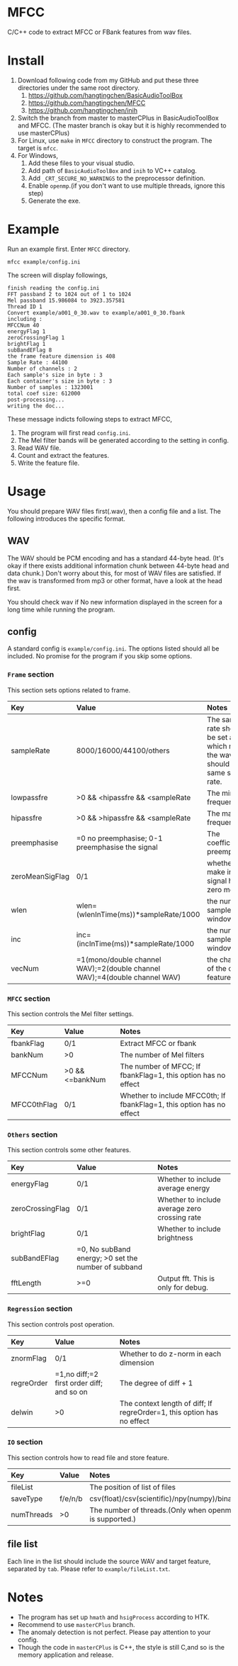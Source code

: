 # MFCC

C/C++ code to extract MFCC or FBank features from wav files.

# Install

1. Download following code from my GitHub and put these three directories under the same root directory.
    1. https://github.com/hangtingchen/BasicAudioToolBox
    2. https://github.com/hangtingchen/MFCC
    3. https://github.com/hangtingchen/inih
2. Switch the branch from master to masterCPlus in BasicAudioToolBox and MFCC. (The master branch is okay but it is highly recommended to use masterCPlus)
3. For Linux, use `make` in `MFCC` directory to construct the program. The target is `mfcc`.
4. For Windows, 
    1. Add these files to your visual studio.
    2. Add path of `BasicAudioToolBox` and `inih` to VC++ catalog.
    3. Add `_CRT_SECURE_NO_WARNINGS` to the preprocessor definition.
    4. Enable `openmp`.(if you don't want to use multiple threads, ignore this step)
    5. Generate the exe.

# Example

Run an example first. Enter `MFCC` directory.
```shell
mfcc example/config.ini
```

The screen will display followings,

```
finish reading the config.ini
FFT passband 2 to 1024 out of 1 to 1024
Mel passband 15.986084 to 3923.357581
Thread ID 1
Convert example/a001_0_30.wav to example/a001_0_30.fbank
including : 
MFCCNum 40
energyFlag 1
zeroCrossingFlag 1
brightFlag 1
subBandEFlag 8
the frame feature dimension is 408
Sample Rate : 44100
Number of channels : 2
Each sample's size in byte : 3
Each container's size in byte : 3
Number of samples : 1323001
total coef size: 612000
post-processing...
writing the doc...
```

These message indicts following steps to extract MFCC,

1. The program will first read `config.ini`. 
2. The Mel filter bands will be generated according to the setting in config.
3. Read WAV file.
4. Count and extract the features.
5. Write the feature file.

# Usage

You should prepare WAV files first(.wav), then a config file and a list. The following introduces the specific format.

## WAV

The WAV should be PCM encoding and has a standard 44-byte head. (It's okay if there exists additional information chunk between 44-byte head and data chunk.) Don't worry about this, for most of WAV files are satisfied. If the wav is transformed from mp3 or other format, have a look at the head first. 

You should check wav if No new information displayed in the screen for a long time while running the program. 

## config

A standard config is `example/config.ini`. The options listed should all be included. No promise for the program if you skip some options.

### `Frame` section

This section sets options related to frame.

| Key | Value | Notes |
| :------| :------ | :------ |
| sampleRate | 8000/16000/44100/others | The sample rate should be set at first, which means the wav files should have same sample rate. |
| lowpassfre | >0 && <hipassfre && <sampleRate | The min frequency |
| hipassfre | >0 && >hipassfre && <sampleRate | The max frequency |
| preemphasise | =0 no preemphasise; 0-1 preemphasise the signal | The coefficient of preemphasise |
| zeroMeanSigFlag | 0/1 | whether to make input signal have a zero mean |
| wlen | wlen=(wlenInTime(ms))*sampleRate/1000 | the number of samples of window |
| inc | inc=(incInTime(ms))*sampleRate/1000 | the number of samples of window shift |
| vecNum | =1(mono/double channel WAV);=2(double channel WAV);=4(double channel WAV) | the channels of the output feature |

### `MFCC` section 

This section controls the Mel filter settings.

| Key | Value | Notes |
| :------| :------ | :------ |
| fbankFlag | 0/1 | Extract MFCC or fbank |
| bankNum | >0 | The number of Mel filters |
| MFCCNum | >0 && <=bankNum | The number of MFCC; If fbankFlag=1, this option has no effect |
| MFCC0thFlag | 0/1 | Whether to include MFCC0th; If fbankFlag=1, this option has no effect |

### `Others` section

This section controls some other features.

| Key | Value | Notes |
| :------| :------ | :------ |
| energyFlag | 0/1 | Whether to include average energy |
| zeroCrossingFlag | 0/1 | Whether to include average zero crossing rate |
| brightFlag | 0/1 | Whether to include brightness |
| subBandEFlag | =0, No subBand energy; >0 set the number of subband | |
| fftLength |  >=0 | Output fft. This is only for debug. |

### `Regression` section

This section controls post operation.

| Key | Value | Notes |
| :------| :------ | :------ |
| znormFlag | 0/1 | Whether to do z-norm in each dimension |
| regreOrder | =1,no diff;=2 first order diff; and so on | The degree of diff + 1 |
| delwin | >0 | The context length of diff; If regreOrder=1, this option has no effect |

### `IO` section

This section controls how to read file and store feature.

| Key | Value | Notes |
| :------| :------ | :------ |
| fileList | | The position of list of files |
| saveType | f/e/n/b | csv(float)/csv(scientific)/npy(numpy)/binary |
| numThreads | >0 | The number of threads.(Only when openmp is supported.) |

## file list

Each line in the list should include the source WAV and target feature, separated by `tab`. Please refer to `example/fileList.txt`.

# Notes

+ The program has set up `hmath` and `hsigProcess` according to HTK.
+ Recommend to use `masterCPlus` branch.
+ The anomaly detection is not perfect. Please pay attention to your config.
+ Though the code in `masterCPlus` is C++, the style is still C,and so is the memory application and release.